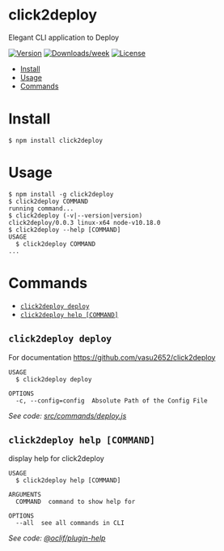 click2deploy
============

Elegant CLI application to Deploy

[![Version](https://img.shields.io/npm/v/click2deploy.svg)](https://npmjs.org/package/click2deploy)
[![Downloads/week](https://img.shields.io/npm/dw/click2deploy.svg)](https://npmjs.org/package/click2deploy)
[![License](https://img.shields.io/npm/l/click2deploy.svg)](https://github.com/cli/click2deploy/blob/master/package.json)

<!-- toc -->
* [Install](#install)
* [Usage](#usage)
* [Commands](#commands)
<!-- tocstop -->
# Install
```
$ npm install click2deploy
```
# Usage
<!-- usage -->
```sh-session
$ npm install -g click2deploy
$ click2deploy COMMAND
running command...
$ click2deploy (-v|--version|version)
click2deploy/0.0.3 linux-x64 node-v10.18.0
$ click2deploy --help [COMMAND]
USAGE
  $ click2deploy COMMAND
...
```
<!-- usagestop -->
# Commands
<!-- commands -->
* [`click2deploy deploy`](#click2deploy-deploy)
* [`click2deploy help [COMMAND]`](#click2deploy-help-command)

## `click2deploy deploy`

For documentation https://github.com/vasu2652/click2deploy

```
USAGE
  $ click2deploy deploy

OPTIONS
  -c, --config=config  Absolute Path of the Config File
```

_See code: [src/commands/deploy.js](https://github.com/vasu2652/click2deploy/blob/v0.0.3/src/commands/deploy.js)_

## `click2deploy help [COMMAND]`

display help for click2deploy

```
USAGE
  $ click2deploy help [COMMAND]

ARGUMENTS
  COMMAND  command to show help for

OPTIONS
  --all  see all commands in CLI
```

_See code: [@oclif/plugin-help](https://github.com/oclif/plugin-help/blob/v2.2.3/src/commands/help.ts)_
<!-- commandsstop -->
